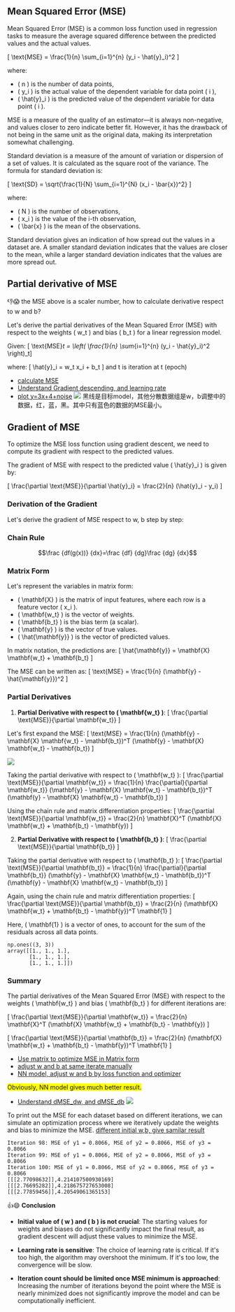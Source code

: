 ## Mean Squared Error (MSE)

Mean Squared Error (MSE) is a common loss function used in regression tasks to measure the average squared difference between the predicted values and the actual values.

\[ \text{MSE} = \frac{1}{n} \sum_{i=1}^{n} (y_i - \hat{y}_i)^2 \]

where:
- \( n \) is the number of data points,
- \( y_i \) is the actual value of the dependent variable for data point \( i \),
- \( \hat{y}_i \) is the predicted value of the dependent variable for data point \( i \).

MSE is a measure of the quality of an estimator—it is always non-negative, and values closer to zero indicate better fit. However, it has the drawback of not being in the same unit as the original data, making its interpretation somewhat challenging.

Standard deviation is a measure of the amount of variation or dispersion of a set of values. It is calculated as the square root of the variance. The formula for standard deviation is:

\[ \text{SD} = \sqrt{\frac{1}{N} \sum_{i=1}^{N} (x_i - \bar{x})^2} \]

where:
- \( N \) is the number of observations,
- \( x_i \) is the value of the i-th observation,
- \( \bar{x} \) is the mean of the observations.

Standard deviation gives an indication of how spread out the values in a dataset are. A smaller standard deviation indicates that the values are closer to the mean, while a larger standard deviation indicates that the values are more spread out.

## Partial derivative of MSE
👎😱 the MSE above is a scaler number, how to calculate derivative respect to w and b?

Let's derive the partial derivatives of the Mean Squared Error (MSE) with respect to the weights \( w_t \) and bias \( b_t \) for a linear regression model.

Given:
\[ \text{MSE}_t = \left( \frac{1}{n} \sum_{i=1}^{n} (y_i - \hat{y}_i)^2 \right)_t\] 

where:
\[ \hat{y}_i = w_t x_i + b_t \]
and t is iteration at t (epoch)

* [calculate MSE](../src/mse.py)
* [Understand Gradient descending, and learning rate](../src/mse1.py)
* [plot y=3x+4+noise](../src/mse2.py)
![](images/scatter4Line.png)
黑线是目标model，其他分散数据组是w，b调整中的数据，红，蓝，黑。其中只有蓝色的数据的MSE最小。

## Gradient of MSE

To optimize the MSE loss function using gradient descent, we need to compute its gradient with respect to the predicted values.

The gradient of MSE with respect to the predicted value \( \hat{y}_i \) is given by:

\[ \frac{\partial \text{MSE}}{\partial \hat{y}_i} = \frac{2}{n} (\hat{y}_i - y_i) \]

### Derivation of the Gradient

Let's derive the gradient of MSE respect to w, b step by step:

### Chain Rule
$$\frac {df(g(x))} {dx}=\frac {df} {dg}\frac {dg} {dx}$$

### Matrix Form
Let's represent the variables in matrix form:
- \( \mathbf{X} \) is the matrix of input features, where each row is a feature vector \( x_i \).
- \( \mathbf{w_t} \) is the vector of weights.
- \( \mathbf{b_t} \) is the bias term (a scalar).
- \( \mathbf{y} \) is the vector of true values.
- \( \hat{\mathbf{y}} \) is the vector of predicted values.

In matrix notation, the predictions are:
\[ \hat{\mathbf{y}} = \mathbf{X} \mathbf{w_t} + \mathbf{b_t} \]

The MSE can be written as:
\[ \text{MSE} = \frac{1}{n} (\mathbf{y} - \hat{\mathbf{y}})^2 \]

### Partial Derivatives
1. **Partial Derivative with respect to \( \mathbf{w_t} \)**:
\[ \frac{\partial \text{MSE}}{\partial \mathbf{w_t}} \]

Let's first expand the MSE:
\[ \text{MSE} = \frac{1}{n} (\mathbf{y} - \mathbf{X} \mathbf{w_t} - \mathbf{b_t})^T (\mathbf{y} - \mathbf{X} \mathbf{w_t} - \mathbf{b_t}) \]

![](images/Matrix_transpose.gif)

Taking the partial derivative with respect to \( \mathbf{w_t} \):
\[ \frac{\partial \text{MSE}}{\partial \mathbf{w_t}} = \frac{1}{n} \frac{\partial}{\partial \mathbf{w_t}} (\mathbf{y} - \mathbf{X} \mathbf{w_t} - \mathbf{b_t})^T (\mathbf{y} - \mathbf{X} \mathbf{w_t} - \mathbf{b_t}) \]

Using the chain rule and matrix differentiation properties:
\[ \frac{\partial \text{MSE}}{\partial \mathbf{w_t}} = \frac{2}{n} \mathbf{X}^T (\mathbf{X} \mathbf{w_t} + \mathbf{b_t} - \mathbf{y}) \]

2. **Partial Derivative with respect to \( \mathbf{b_t} \)**:
\[ \frac{\partial \text{MSE}}{\partial \mathbf{b_t}} \]

Taking the partial derivative with respect to \( \mathbf{b_t} \):
\[ \frac{\partial \text{MSE}}{\partial \mathbf{b_t}} = \frac{1}{n} \frac{\partial}{\partial \mathbf{b_t}} (\mathbf{y} - \mathbf{X} \mathbf{w_t} - \mathbf{b_t})^T (\mathbf{y} - \mathbf{X} \mathbf{w_t} - \mathbf{b_t}) \]

Again, using the chain rule and matrix differentiation properties:
\[ \frac{\partial \text{MSE}}{\partial \mathbf{b_t}} = \frac{2}{n} (\mathbf{X} \mathbf{w_t} + \mathbf{b_t} - \mathbf{y})^T \mathbf{1} \]

Here, \( \mathbf{1} \) is a vector of ones, to account for the sum of the residuals across all data points.

```
np.ones((3, 3))
array([[1., 1., 1.],
       [1., 1., 1.],
       [1., 1., 1.]])
```
### Summary
The partial derivatives of the Mean Squared Error (MSE) with respect to the weights \( \mathbf{w_t} \) and bias \( \mathbf{b_t} \) for different iterations are:

\[ \frac{\partial \text{MSE}}{\partial \mathbf{w_t}} = \frac{2}{n} \mathbf{X}^T (\mathbf{X} \mathbf{w_t} + \mathbf{b_t} - \mathbf{y}) \]

\[ \frac{\partial \text{MSE}}{\partial \mathbf{b_t}} = \frac{2}{n} (\mathbf{X} \mathbf{w_t} + \mathbf{b_t} - \mathbf{y})^T \mathbf{1} \]

* [Use matrix to optimize MSE in Matrix form](../src/mse1.py)
* [adjust w and b at same iterate manually](../src/gradient1.py)
* [NN model, adjust w and b by loss function and optimizer](../src/gradient2.py)

<font style="background-color:yellow">Obviously, NN model gives much better result.</font>

* [Understand dMSE_dw, and dMSE_db](../src/mse2.py)
![](images/scatter4Line.png)

To print out the MSE for each dataset based on different iterations, we can simulate an optimization process where we iteratively update the weights and bias to minimize the MSE.
[different initial w,b, give samilar result](../src/mse_iterations.py)

```text
Iteration 98: MSE of y1 = 0.8066, MSE of y2 = 0.8066, MSE of y3 = 0.8066
Iteration 99: MSE of y1 = 0.8066, MSE of y2 = 0.8066, MSE of y3 = 0.8066
Iteration 100: MSE of y1 = 0.8066, MSE of y2 = 0.8066, MSE of y3 = 0.8066
[[[2.77098632]],4.214107500930169]
[[[2.76695282]],4.218675727653008]
[[[2.77859456]],4.20549061365153]
```

👍😄 **Conclusion**

- **Initial value of \( w \) and \( b \) is not crucial**: The starting values for weights and biases do not significantly impact the final result, as gradient descent will adjust these values to minimize the MSE.
  
- **Learning rate is sensitive**: The choice of learning rate is critical. If it's too high, the algorithm may overshoot the minimum. If it's too low, the convergence will be slow.
  
- **Iteration count should be limited once MSE minimum is approached**: Increasing the number of iterations beyond the point where the MSE is nearly minimized does not significantly improve the model and can be computationally inefficient.